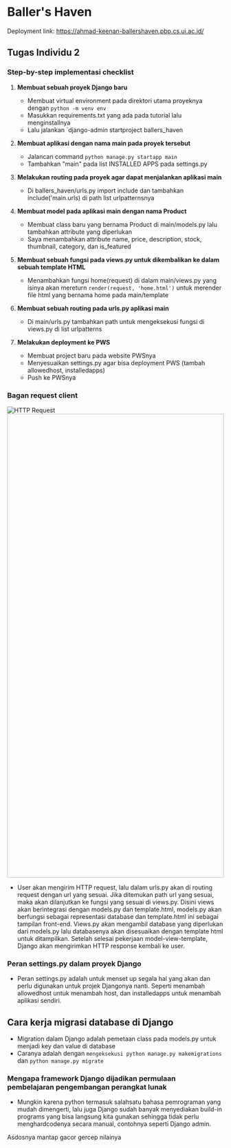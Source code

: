 # Baller's Haven
Deployment link: https://ahmad-keenan-ballershaven.pbp.cs.ui.ac.id/

## Tugas Individu 2
### Step-by-step implementasi checklist
1. **Membuat sebuah proyek Django baru**  
   - Membuat virtual environment pada direktori utama proyeknya dengan `python -m venv env`
   - Masukkan requirements.txt yang ada pada tutorial lalu menginstallnya
   - Lalu jalankan `django-admin startproject ballers_haven

2. **Membuat aplikasi dengan nama main pada proyek tersebut**
   - Jalancan command `python manage.py startapp main`
   - Tambahkan "main" pada list INSTALLED APPS pada settings.py

3. **Melakukan routing pada proyek agar dapat menjalankan aplikasi main**
   - Di ballers_haven/urls.py import include dan tambahkan include('main.urls) di path list urlpatternsnya


4. **Membuat model pada aplikasi main dengan nama Product**
   - Membuat class baru yang bernama Product di main/models.py lalu tambahkan attribute yang diperlukan
   - Saya menambahkan attribute name, price, description, stock, thumbnail, category, dan is_featured

5. **Membuat sebuah fungsi pada views.py untuk dikembalikan ke dalam sebuah template HTML**
   - Menambahkan fungsi home(request) di dalam main/views.py yang isinya akan mereturn `render(request, 'home.html')` untuk merender file html yang bernama home pada main/template

6. **Membuat sebuah routing pada urls.py aplikasi main**
   - Di main/urls.py tambahkan path untuk mengeksekusi fungsi di views.py di list urlpatterns

7. **Melakukan deployment ke PWS**
   - Membuat project baru pada website PWSnya
   - Menyesuaikan settings.py agar bisa deployment PWS (tambah allowedhost, installedapps)
   - Push ke PWSnya

### Bagan request client

![HTTP Request](https://github.com/user-attachments/assets/355a3746-f74d-4a3d-9132-b7ec068de692)<img width="1919" height="1079" />

  - User akan mengirim HTTP request, lalu dalam urls.py akan di routing request dengan url yang sesuai. Jika ditemukan path url yang sesuai, maka akan dilanjutkan ke fungsi yang sesuai di views.py. Disini views akan berintegrasi dengan models.py dan template.html, models.py akan berfungsi sebagai representasi database dan template.html ini sebagai tampilan front-end. Views.py akan mengambil database yang diperlukan dari models.py lalu databasenya akan disesuaikan dengan template html untuk ditampilkan. Setelah selesai pekerjaan model-view-template, Django akan mengirimkan HTTP response kembali ke user.

### Peran settings.py dalam proyek Django
  - Peran settings.py adalah untuk menset up segala hal yang akan dan perlu digunakan untuk projek Djangonya nanti. Seperti menambah allowedhost untuk menambah host, dan installedapps untuk menambah aplikasi sendiri.

## Cara kerja migrasi database di Django
  - Migration dalam Django adalah pemetaan class pada models.py untuk menjadi key dan value di database
  - Caranya adalah dengan `mengeksekusi python manage.py makemigrations` dan `python manage.py migrate`

### Mengapa framework Django dijadikan permulaan pembelajaran pengembangan perangkat lunak
  - Mungkin karena python termasuk salahsatu bahasa pemrograman yang mudah dimengerti, lalu juga Django sudah banyak menyediakan build-in programs yang bisa langsung kita gunakan sehingga tidak perlu menghardcodenya secara manual, contohnya seperti Django admin.

Asdosnya mantap gacor gercep nilainya
